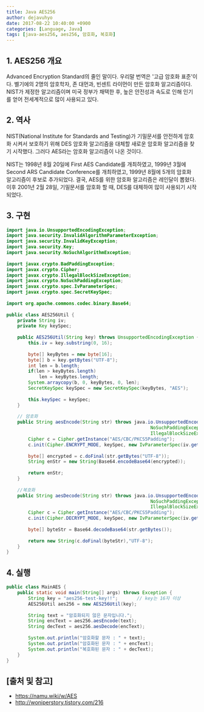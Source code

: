 ```yaml
---
title: Java AES256
author: dejavuhyo
date: 2017-08-22 10:40:00 +0900
categories: [Language, Java]
tags: [java-aes256, aes256, 암호화, 복호화]
---
```


## 1. AES256 개요
Advanced Encryption Standard의 줄인 말이다. 우리말 번역은 '고급 암호화 표준'이다. 벨기에의 2명의 암호학자, 존 대먼과, 빈센트 라이먼이 만든 암호화 알고리즘이다. NIST가 제정한 알고리즘이며 미국 정부가 채택한 후, 높은 안전성과 속도로 인해 인기를 얻어 전세계적으로 많이 사용되고 있다.

## 2. 역사
NIST(National Institute for Standards and Testing)가 기밀문서를 안전하게 암호화 시켜서 보호하기 위해 DES 암호화 알고리즘을 대체할 새로운 암호화 알고리즘을 찾기 시작했다. 그러다 AES라는 암호화 알고리즘이 나온 것이다.

NIST는 1998년 8월 20일에 First AES Candidate를 개최하였고, 1999년 3월에 Second ARS Candidate Conference를 개최하였고, 1999년 8월에 5개의 암호화 알고리즘이 후보로 추가되었다. 결국, AES를 위한 암호화 알고리즘은 레인달이 뽑혔다. 이후 2001년 2월 28일, 기밀문서를 암호화 할 때, DES를 대체하여 많이 사용되기 시작되었다.

## 3. 구현

```java
import java.io.UnsupportedEncodingException;
import java.security.InvalidAlgorithmParameterException;
import java.security.InvalidKeyException;
import java.security.Key;
import java.security.NoSuchAlgorithmException;
 
import javax.crypto.BadPaddingException;
import javax.crypto.Cipher;
import javax.crypto.IllegalBlockSizeException;
import javax.crypto.NoSuchPaddingException;
import javax.crypto.spec.IvParameterSpec;
import javax.crypto.spec.SecretKeySpec;
 
import org.apache.commons.codec.binary.Base64;
 
public class AES256Util {
    private String iv;
    private Key keySpec;
 
    public AES256Util(String key) throws UnsupportedEncodingException {
        this.iv = key.substring(0, 16);
 
        byte[] keyBytes = new byte[16];
        byte[] b = key.getBytes("UTF-8");
        int len = b.length;
        if(len > keyBytes.length)
            len = keyBytes.length;
        System.arraycopy(b, 0, keyBytes, 0, len);
        SecretKeySpec keySpec = new SecretKeySpec(keyBytes, "AES");
 
        this.keySpec = keySpec;
    }
 
    // 암호화
    public String aesEncode(String str) throws java.io.UnsupportedEncodingException, NoSuchAlgorithmException,
                                                     NoSuchPaddingException, InvalidKeyException, InvalidAlgorithmParameterException,
                                                     IllegalBlockSizeException, BadPaddingException{
        Cipher c = Cipher.getInstance("AES/CBC/PKCS5Padding");
        c.init(Cipher.ENCRYPT_MODE, keySpec, new IvParameterSpec(iv.getBytes()));
 
        byte[] encrypted = c.doFinal(str.getBytes("UTF-8"));
        String enStr = new String(Base64.encodeBase64(encrypted));
 
        return enStr;
    }
 
    //복호화
    public String aesDecode(String str) throws java.io.UnsupportedEncodingException, NoSuchAlgorithmException,
                                                     NoSuchPaddingException, InvalidKeyException, InvalidAlgorithmParameterException,
                                                     IllegalBlockSizeException, BadPaddingException {
        Cipher c = Cipher.getInstance("AES/CBC/PKCS5Padding");
        c.init(Cipher.DECRYPT_MODE, keySpec, new IvParameterSpec(iv.getBytes("UTF-8")));
 
        byte[] byteStr = Base64.decodeBase64(str.getBytes());
 
        return new String(c.doFinal(byteStr),"UTF-8");
    }
}

```

## 4. 실행

```java
public class MainAES {
    public static void main(String[] args) throws Exception {
        String key = "aes256-test-key!!";       // key는 16자 이상
        AES256Util aes256 = new AES256Util(key);
         
        String text = "암호화되지 않은 문자입니다.";
        String encText = aes256.aesEncode(text);
        String decText = aes256.aesDecode(encText);
         
        System.out.println("암호화할 문자 : " + text);
        System.out.println("암호화된 문자 : " + encText);
        System.out.println("복호화된 문자 : " + decText);
    }
}
```

## [출처 및 참고]
* <https://namu.wiki/w/AES>
* <http://woniperstory.tistory.com/216>

